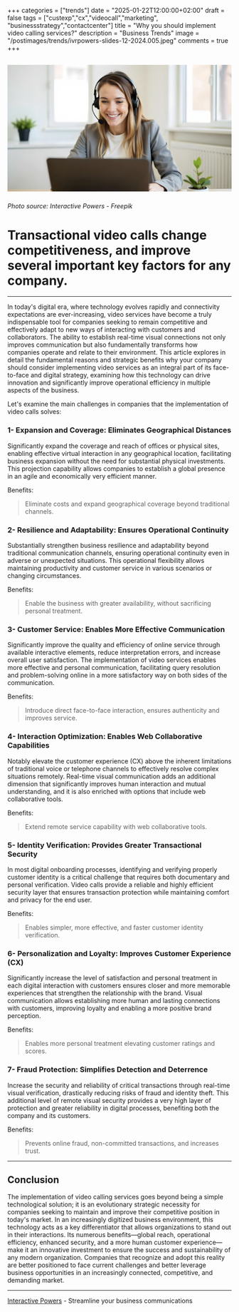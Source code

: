 +++
categories = ["trends"]
date = "2025-01-22T12:00:00+02:00"
draft = false
tags = ["custexp","cx","videocall","marketing", "businessstrategy","contactcenter"]
title = "Why you should implement video calling services?"
description = "Business Trends"
image = "/postimages/trends/ivrpowers-slides-12-2024.005.jpeg"
comments = true
+++

![Woman making a video call](/postimages/trends/ivrpowers-slides-12-2024.005.jpeg)
------------
###### Photo source: Interactive Powers - Freepik

#  Transactional video calls change competitiveness, and improve several important key factors for any company.
---

In today's digital era, where technology evolves rapidly and connectivity expectations are ever-increasing, video services have become a truly indispensable tool for companies seeking to remain competitive and effectively adapt to new ways of interacting with customers and collaborators. The ability to establish real-time visual connections not only improves communication but also fundamentally transforms how companies operate and relate to their environment. This article explores in detail the fundamental reasons and strategic benefits why your company should consider implementing video services as an integral part of its face-to-face and digital strategy, examining how this technology can drive innovation and significantly improve operational efficiency in multiple aspects of the business.

Let's examine the main challenges in companies that the implementation of video calls solves:

### 1- Expansion and Coverage: Eliminates Geographical Distances

Significantly expand the coverage and reach of offices or physical sites, enabling effective virtual interaction in any geographical location, facilitating business expansion without the need for substantial physical investments. This projection capability allows companies to establish a global presence in an agile and economically very efficient manner.

Benefits:
> Eliminate costs and expand geographical coverage beyond traditional channels.

### 2- Resilience and Adaptability: Ensures Operational Continuity

Substantially strengthen business resilience and adaptability beyond traditional communication channels, ensuring operational continuity even in adverse or unexpected situations. This operational flexibility allows maintaining productivity and customer service in various scenarios or changing circumstances.

Benefits:
> Enable the business with greater availability, without sacrificing personal treatment.

### 3- Customer Service: Enables More Effective Communication

Significantly improve the quality and efficiency of online service through available interactive elements, reduce interpretation errors, and increase overall user satisfaction. The implementation of video services enables more effective and personal communication, facilitating query resolution and problem-solving online in a more satisfactory way on both sides of the communication.

Benefits:
> Introduce direct face-to-face interaction, ensures authenticity and improves service.

### 4- Interaction Optimization: Enables Web Collaborative Capabilities

Notably elevate the customer experience (CX) above the inherent limitations of traditional voice or telephone channels to effectively resolve complex situations remotely. Real-time visual communication adds an additional dimension that significantly improves human interaction and mutual understanding, and it is also enriched with options that include web collaborative tools.

Benefits:
> Extend remote service capability with web collaborative tools.

### 5- Identity Verification: Provides Greater Transactional Security

In most digital onboarding processes, identifying and verifying properly customer identity is a critical challenge that requires both documentary and personal verification. Video calls provide a reliable and highly efficient security layer that ensures transaction protection while maintaining comfort and privacy for the end user.

Benefits:
> Enables simpler, more effective, and faster customer identity verification.

### 6- Personalization and Loyalty: Improves Customer Experience (CX)

Significantly increase the level of satisfaction and personal treatment in each digital interaction with customers ensures closer and more memorable experiences that strengthen the relationship with the brand. Visual communication allows establishing more human and lasting connections with customers, improving loyalty and enabling a more positive brand perception.

Benefits:
> Enables more personal treatment elevating customer ratings and scores.

### 7- Fraud Protection: Simplifies Detection and Deterrence

Increase the security and reliability of critical transactions through real-time visual verification, drastically reducing risks of fraud and identity theft. This additional level of remote visual security provides a very high layer of protection and greater reliability in digital processes, benefiting both the company and its customers.

Benefits:
> Prevents online fraud, non-committed transactions, and increases trust.

---

## Conclusion

The implementation of video calling services goes beyond being a simple technological solution; it is an evolutionary strategic necessity for companies seeking to maintain and improve their competitive position in today's market. In an increasingly digitized business environment, this technology acts as a key differentiator that allows organizations to stand out in their interactions. Its numerous benefits—global reach, operational efficiency, enhanced security, and a more human customer experience—make it an innovative investment to ensure the success and sustainability of any modern organization. Companies that recognize and adopt this reality are better positioned to face current challenges and better leverage business opportunities in an increasingly connected, competitive, and demanding market.

---
[Interactive Powers](http://www.ivrpowers.com/) - Streamline your business communications